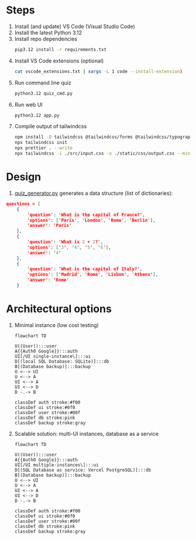 # Steps

1. Install (and update) VS Code (Visual Studio Code)
1. Install the latest Python 3.12
1. Install repo dependencies
   ```bash
   pip3.12 install -r requirements.txt
   ```
1. Install VS Code extensions (optional)
   ```bash
   cat vscode_extensions.txt | xargs -L 1 code --install-extension)
   ```
1. Run command line quiz
   ```bash
   python3.12 quiz_cmd.py
   ```
1. Run web UI
   ```bash
   python3.12 app.py
   ```
1. Compile output of tailwindcss
   ```bash
   npm install -D tailwindcss @tailwindcss/forms @tailwindcss/typography postcss autoprefixer prettier prettier-plugin-organize-attributes prettier-plugin-organize-imports prettier-plugin-tailwindcs
   npx tailwindcss init
   npx prettier . --write
   npx tailwindcss -i ./src/input.css -o ./static/css/output.css --minify
   ```

# Design

1. [quiz_generator.py](quiz_generator.py) generates a data structure (list of dictionaries):

```JSON
questions = [
    {
        'question': 'What is the capital of France?',
        'options': ['Paris', 'London', 'Rome', 'Berlin'],
        'answer': 'Paris'
    },
    {
        'question': 'What is 2 + 2?',
        'options': ['3', '4', '5', '6'],
        'answer': '4'
    },
    {
        'question': 'What is the capital of Italy?',
        'options': ['Madrid', 'Rome', 'Lisbon', 'Athens'],
        'answer': 'Rome'
    }
```

# Architectural options

1. Minimal instance (low cost testing)

   ```mermaid
   flowchart TD

   U((User)):::user
   A{{Auth0 Google}}:::auth
   UI[/UI single-instance\]:::ui
   D[(local SQL Database: SQLite)]:::db
   B[(Database backup)]:::backup
   U <--> UI
   U <--> A
   UI <--> A
   UI <--> D
   D -.-> B

   classDef auth stroke:#f00
   classDef ui stroke:#0f0
   classDef user stroke:#00f
   classDef db stroke:pink
   classDef backup stroke:gray
   ```

1. Scalable solution: multi-UI instances, database as a service

   ```mermaid
   flowchart TD

   U((User)):::user
   A{{Auth0 Google}}:::auth
   UI[/UI multiple-instances\]:::ui
   D[(SQL Database as service: Vercel PostgreSQL)]:::db
   B[(Database backup)]:::backup
   U <--> UI
   U <--> A
   UI <--> A
   UI <--> D
   D -.-> B

   classDef auth stroke:#f00
   classDef ui stroke:#0f0
   classDef user stroke:#00f
   classDef db stroke:pink
   classDef backup stroke:gray
   ```
